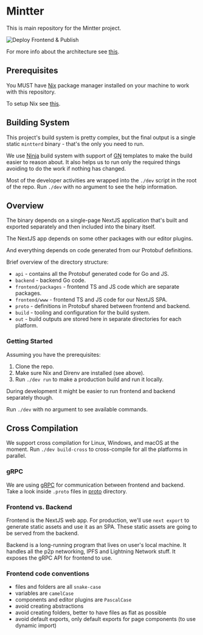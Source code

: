 # Mintter

This is main repository for the Mintter project.

![Deploy Frontend & Publish](https://github.com/mintterteam/mintter/workflows/Deploy%20Frontend%20&%20Publish/badge.svg?branch=master)

For more info about the architecture see [this](/docs/architecture/README.md).

## Prerequisites

You MUST have [Nix](https://nixos.org/nix) package manager installed on your
machine to work with this repository.

To setup Nix see [this](/docs/nix.md).

## Building System

This project's build system is pretty complex, but the final output is a single
static `mintterd` binary - that's the only you need to run.

We use [Ninja](https://ninja-build.org) build system with support of
[GN](http://gn.googlesource.com) templates to make the build easier to reason
about. It also helps us to run only the required things avoiding to do the work
if nothing has changed.

Most of the developer activities are wrapped into the `./dev` script in the root
of the repo. Run `./dev` with no argument to see the help information.

## Overview

The binary depends on a single-page NextJS application that's built and exported
separately and then included into the binary itself.

The NextJS app depends on some other packages with our editor plugins.

And everything depends on code generated from our Protobuf definitions.

Brief overview of the directory structure:

- `api` - contains all the Protobuf generated code for Go and JS.
- `backend` - backend Go code.
- `frontend/packages` - frontend TS and JS code which are separate packages.
- `frontend/www` - frontend TS and JS code for our NextJS SPA.
- `proto` - definitions in Protobuf shared between frontend and backend.
- `build` - tooling and configuration for the build system.
- `out` - build outputs are stored here in separate directories for each
  platform.

### Getting Started

Assuming you have the prerequisites:

1. Clone the repo.
2. Make sure Nix and Direnv are installed (see above).
3. Run `./dev run` to make a production build and run it locally.

During development it might be easier to run frontend and backend separately
though.

Run `./dev` with no argument to see available commands.

## Cross Compilation

We support cross compilation for Linux, Windows, and macOS at the moment. Run
`./dev build-cross` to cross-compile for all the platforms in parallel.

### gRPC

We are using [gRPC](https://grpc.io) for communication between frontend and
backend. Take a look inside `.proto` files in [proto](/proto) directory.

### Frontend vs. Backend

Frontend is the NextJS web app. For production, we'll use `next export` to
generate static assets and use it as an SPA. These static assets are going to be
served from the backend.

Backend is a long-running program that lives on user's local machine. It handles
all the p2p networking, IPFS and Lightning Network stuff. It exposes the gRPC
API for frontend to use.

### Frontend code conventions

- files and folders are all `snake-case`
- variables are `camelCase`
- components and editor plugins are `PascalCase`
- avoid creating abstractions
- avoid creating folders, better to have files as flat as possible
- avoid default exports, only default exports for page components (to use
  dynamic import)

